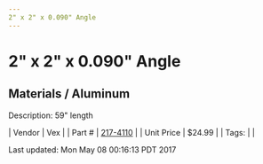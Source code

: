 ```yaml
---
2" x 2" x 0.090" Angle
---
```

# 2" x 2" x 0.090" Angle
## Materials / Aluminum
Description: 	59" length 

| Vendor | Vex | 
| Part # | [217-4110](http://www.vexrobotics.com/vexpro/versaframe/versaframestock.html) | 
| Unit Price | $24.99 | 
| Tags: |  | 

Last updated: Mon May 08 00:16:13 PDT 2017